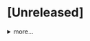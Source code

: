# [Unreleased]

<details>
    <summary>more...</summary>
    - 데모버전 상단에서 작품 선택할 수 있도록 추가.
    - reader.js submodule로 사용하지 않고 dependency로 추가
</details>
